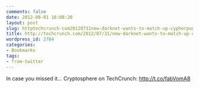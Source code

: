 ```yaml
---
comments: false
date: 2012-08-01 16:08:20
layout: post
slug: httptechcrunch-com20120731new-darknet-wants-to-match-up-cypherpunks-in-crypto-utopia
title: http://techcrunch.com/2012/07/31/new-darknet-wants-to-match-up-cypherpunks-in-crypto-utopia/
wordpress_id: 2784
categories:
- Bookmarks
tags:
- from-twitter
---
```


In case you missed it... Cryptosphere on TechCrunch: http://t.co/fabVomA8
